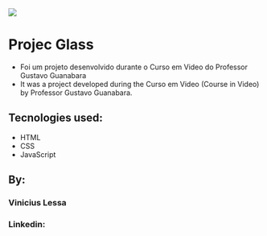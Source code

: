 
<img src="https://i.ibb.co/QXqhLrC/pag.png" border="0" />

# Projec Glass
* Foi um projeto desenvolvido durante o Curso em Video do Professor Gustavo Guanabara
* It was a project developed during the Curso em Video (Course in Video) by Professor Gustavo Guanabara.

## Tecnologies used:
* HTML
* CSS
* JavaScript

## By:
### Vinicius Lessa 
### Linkedin: 
